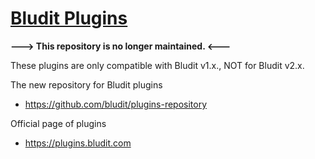 [Bludit Plugins](https://plugins.bludit.com)
================================
**---> This repository is no longer maintained. <---**

These plugins are only compatible with Bludit v1.x., NOT for Bludit v2.x.

The new repository for Bludit plugins
- https://github.com/bludit/plugins-repository

Official page of plugins
- https://plugins.bludit.com
